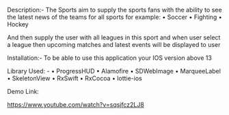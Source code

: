 Description:-
The Sports aim to supply the sports fans with the ability to see the latest news of the teams for all sports for example:
•	Soccer
•	Fighting 
•	Hockey

And then supply the user with all leagues in this sport and when user select a league then upcoming matches and latest events will be displayed to user  

Installation:-
  To be able to use this application your IOS version above 13
  
Library Used: -
•	ProgressHUD
•	Alamofire
•	SDWebImage
•	MarqueeLabel
•	SkeletonView
•	RxSwift
•	RxCocoa
•	lottie-ios

Demo Link:

https://www.youtube.com/watch?v=sqsjfcz2LJ8
